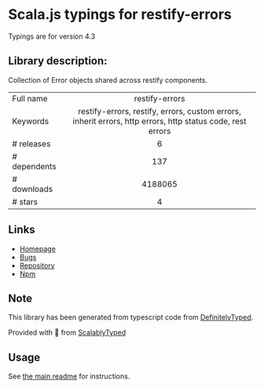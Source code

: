 
# Scala.js typings for restify-errors

Typings are for version 4.3

## Library description:
Collection of Error objects shared across restify components.

|                    |                 |
| ------------------ | :-------------: |
| Full name          | restify-errors |
| Keywords           | restify-errors, restify, errors, custom errors, inherit errors, http errors, http status code, rest errors |
| # releases         | 6 |
| # dependents       | 137 |
| # downloads        | 4188065 |
| # stars            | 4 |

## Links
- [Homepage](http://www.restify.com)
- [Bugs](https://github.com/restify/errors/issues)
- [Repository](https://github.com/restify/errors)
- [Npm](https://www.npmjs.com/package/restify-errors)
    


## Note
This library has been generated from typescript code from [DefinitelyTyped](https://definitelytyped.org).

Provided with :purple_heart: from [ScalablyTyped](https://github.com/oyvindberg/ScalablyTyped)

## Usage
See [the main readme](../../readme.md) for instructions.



